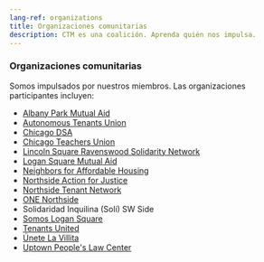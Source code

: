 ```yaml
---
lang-ref: organizations
title: Organizaciones comunitarias
description: CTM es una coalición. Aprenda quién nos impulsa.
---
```


### Organizaciones comunitarias

Somos impulsados ​​por nuestros miembros. Las organizaciones participantes incluyen:

- [Albany Park Mutual Aid](https://www.albanyparkmutualaid.com/)
- [Autonomous Tenants Union](https://es.autonomoustenantsunion.org/)
- [Chicago DSA](https://www.chicagodsa.org/)
- [Chicago Teachers Union](https://www.ctulocal1.org/)
- [Lincoln Square Ravenswood Solidarity Network](https://www.facebook.com/LincolnSquareRavenswoodSolidarityNetwork/)
- [Logan Square Mutual Aid](https://www.logansquaremutualaid.org/)
- [Neighbors for Affordable Housing](https://www.neighborsforaffordablehousing.org/)
- [Northside Action for Justice](http://www.actionforjustice.org/)
- [Northside Tenant Network](https://northsidetenantnetwork.wordpress.com/)
- [ONE Northside](http://onenorthside.org/)
- Solidaridad Inquilina (Soli) SW Side
- [Somos Logan Square](https://wearesomos.org/en/)
- [Tenants United](https://www.tenantsunitedchicago.org/)
- [Únete La Villita](https://unetelavillita.wordpress.com/)
- [Uptown People's Law Center](https://www.uplcchicago.org/)
